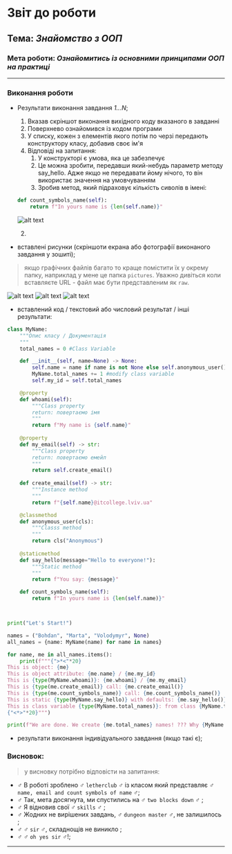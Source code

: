 # Звіт до роботи
## Тема: _Знайомство з ООП_
### Мета роботи: _Ознайомитись із основними принципами ООП на практиці_
---
### Виконання роботи
- Результати виконання завдання *1...N*;
    1. Вказав скріншот виконання вихідного коду вказаного в завданні
    1. Поверхнево ознайомився із кодом програми 
    1. У списку, кожен з елементів якого потім по черзі передають конструктору класу, добавив своє ім'я
    1. Відповіді на запитання:
        1) У конструкторі є умова, яка це забезпечує
        2. Це можна зробити, передавши який-небудь параметр методу say_hello. Адже якщо не передавати йому нічого, то він використає значення на умовчуванням
        2. Зробив метод, який підраховує кількість сиволів в імені:
    ```python
    def count_symbols_name(self):
        return f"In yours name is {len(self.name)}"
    ```
    ![alt text](https://github.com/RomanPidkorchevniy/labs/blob/master/3_lw/screenshots/2022-09-23%2012%2033%2023.png?raw=true "код")

    2. 
- вставлені рисунки (скріншоти екрана або фотографії виконаного завдання у зошиті);
> якщо графічних файлів багато то краще помістити їх у окрему папку, наприклад у мене це папка `pictures`. Уважно дивіться коли вставляєте URL - файл має бути представленим як `raw`. 

![alt text](https://github.com/RomanPidkorchevniy/labs/blob/master/3_lw/screenshots/2022-09-23%2012%2032%2034.png?raw=true "ІТ Коледж")
![alt text](https://github.com/RomanPidkorchevniy/labs/blob/master/3_lw/screenshots/2022-09-23%2012%2015%2056.png?raw=true "ІТ Коледж")
![alt text](https://github.com/RomanPidkorchevniy/labs/blob/master/3_lw/screenshots/2022-09-23%2012%2013%2058.png?raw=true "ІТ Коледж")

- вставлений код / текстовий або числовий результат / інші результати:
```python
class MyName:
    """Опис класу / Документація
    """
    total_names = 0 #Class Variable

    def __init__(self, name=None) -> None:
        self.name = name if name is not None else self.anonymous_user().name #Class attributes / Instance variables
        MyName.total_names += 1 #modify class variable
        self.my_id = self.total_names

    @property
    def whoami(self): 
        """Class property
        return: повертаємо імя 
        """
        return f"My name is {self.name}"
    
    @property
    def my_email(self) -> str:
        """Class property
        return: повертаємо емейл
        """
        return self.create_email()
    
    def create_email(self) -> str:
        """Instance method
        """
        return f"{self.name}@itcollege.lviv.ua"

    @classmethod
    def anonymous_user(cls):
        """Classs method
        """
        return cls("Anonymous")
    
    @staticmethod
    def say_hello(message="Hello to everyone!"):
        """Static method
        """
        return f"You say: {message}"

    def count_symbols_name(self):
        return f"In yours name is {len(self.name)}"



print("Let's Start!")

names = ("Bohdan", "Marta", "Volodymyr", None)
all_names = {name: MyName(name) for name in names}

for name, me in all_names.items():
    print(f"""{">*<"*20}
This is object: {me} 
This is object attribute: {me.name} / {me.my_id}
This is {type(MyName.whoami)}: {me.whoami} / {me.my_email}
This is {type(me.create_email)} call: {me.create_email()}
This is {type(me.count_symbols_name)} call: {me.count_symbols_name()}
This is static {type(MyName.say_hello)} with defaults: {me.say_hello()} 
This is class variable {type(MyName.total_names)}: from class {MyName.total_names} / from object {me.total_names}
{"<*>"*20}""")

print(f"We are done. We create {me.total_names} names! ??? Why {MyName.total_names}?")
```


- результати виконання індивідуального завдання (якщо такі є);

### Висновок: 
> у висновку потрібно відповісти на запитання:
- :male_sign:  В роботі зроблено :male_sign: `letherclub` :male_sign: із класом який представляє :male_sign: `name, email and count symbols of name` :male_sign:;
- :male_sign:  Так, мета досягнута, ми спустились на :male_sign: `two blocks down` :male_sign: ;
- :male_sign:  Я відновив свої :male_sign: `skills` :male_sign: ;
- :male_sign:  Жодних не вирішених завдань, :male_sign: `dungeon master` :male_sign:, не залишилось ;
- :male_sign:  :male_sign: `sir` :male_sign:, складнощів не виникло ;
- :male_sign:  :male_sign: `oh yes sir` :male_sign:!;
---